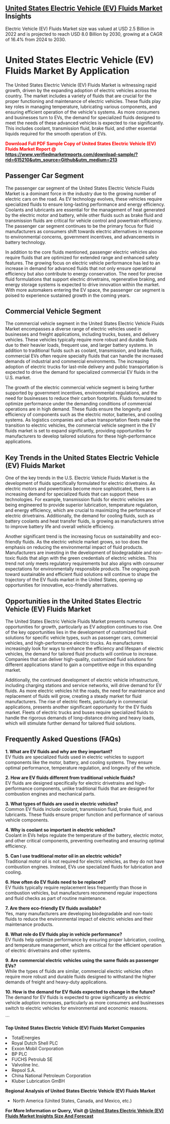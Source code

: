 <h2><a href="https://www.verifiedmarketreports.com/download-sample/?rid=615210&amp;utm_source=Github&amp;utm_medium=213" target="_blank">United States Electric Vehicle (EV) Fluids Market</a> Insights</h2><p>Electric Vehicle (EV) Fluids Market size was valued at USD 2.5 Billion in 2022 and is projected to reach USD 8.0 Billion by 2030, growing at a CAGR of 16.4% from 2024 to 2030.</p><p><h1>United States Electric Vehicle (EV) Fluids Market By Application</h1><p>The United States Electric Vehicle (EV) Fluids Market is witnessing rapid growth, driven by the expanding adoption of electric vehicles across the country. The market includes a variety of fluids that are crucial for the proper functioning and maintenance of electric vehicles. These fluids play key roles in managing temperature, lubricating various components, and ensuring efficient operation of the vehicle's systems. As more consumers and businesses turn to EVs, the demand for specialized fluids designed to meet the needs of these advanced vehicles is expected to rise significantly. This includes coolant, transmission fluid, brake fluid, and other essential liquids required for the smooth operation of EVs.</p><p><strong><p><span class=""><span style="color: #ff0000;"><strong>Download Full PDF Sample Copy of United States Electric Vehicle (EV) Fluids Market Report</strong> @ </span><a href="https://www.verifiedmarketreports.com/download-sample/?rid=615210&amp;utm_source=Github&amp;utm_medium=213" target="_blank">https://www.verifiedmarketreports.com/download-sample/?rid=615210&amp;utm_source=Github&amp;utm_medium=213</a></span></p></strong></p><h2>Passenger Car Segment</h2><p>The passenger car segment of the United States Electric Vehicle Fluids Market is a dominant force in the industry due to the growing number of electric cars on the road. As EV technology evolves, these vehicles require specialized fluids to ensure long-lasting performance and energy efficiency. Coolants and lubricants are essential for the management of heat generated by the electric motor and battery, while other fluids such as brake fluid and transmission fluids are critical for vehicle control and powertrain efficiency. The passenger car segment continues to be the primary focus for fluid manufacturers as consumers shift towards electric alternatives in response to environmental concerns, government incentives, and advancements in battery technology.</p><p>In addition to the core fluids mentioned, passenger electric vehicles also require fluids that are optimized for extended range and enhanced safety features. The growing focus on electric vehicle performance has led to an increase in demand for advanced fluids that not only ensure operational efficiency but also contribute to energy conservation. The need for precise fluid formulations that support electric drivetrains, regenerative braking, and energy storage systems is expected to drive innovation within the market. With more automakers entering the EV space, the passenger car segment is poised to experience sustained growth in the coming years.</p><h2>Commercial Vehicle Segment</h2><p>The commercial vehicle segment in the United States Electric Vehicle Fluids Market encompasses a diverse range of electric vehicles used in businesses and freight applications, including trucks, buses, and delivery vehicles. These vehicles typically require more robust and durable fluids due to their heavier loads, frequent use, and larger battery systems. In addition to traditional fluids such as coolant, transmission, and brake fluids, commercial EVs often require specialty fluids that can handle the increased demands of industrial and commercial environments. The increasing adoption of electric trucks for last-mile delivery and public transportation is expected to drive the demand for specialized commercial EV fluids in the U.S. market.</p><p>The growth of the electric commercial vehicle segment is being further supported by government incentives, environmental regulations, and the need for businesses to reduce their carbon footprints. Fluids formulated to optimize performance under the demanding conditions of commercial operations are in high demand. These fluids ensure the longevity and efficiency of components such as the electric motor, batteries, and cooling systems. As logistics companies and urban transportation fleets make the transition to electric vehicles, the commercial vehicle segment in the EV fluids market is set to expand significantly, providing opportunities for manufacturers to develop tailored solutions for these high-performance applications.</p><h2>Key Trends in the United States Electric Vehicle (EV) Fluids Market</h2><p>One of the key trends in the U.S. Electric Vehicle Fluids Market is the development of fluids specifically formulated for electric drivetrains. As electric motors and powertrains become more sophisticated, there is an increasing demand for specialized fluids that can support these technologies. For example, transmission fluids for electric vehicles are being engineered to provide superior lubrication, temperature regulation, and energy efficiency, which are crucial to maximizing the performance of electric drivetrains. Additionally, the demand for cooling fluids, such as battery coolants and heat transfer fluids, is growing as manufacturers strive to improve battery life and overall vehicle efficiency.</p><p>Another significant trend is the increasing focus on sustainability and eco-friendly fluids. As the electric vehicle market grows, so too does the emphasis on reducing the environmental impact of fluid products. Manufacturers are investing in the development of biodegradable and non-toxic fluids that align with the green credentials of electric vehicles. This trend not only meets regulatory requirements but also aligns with consumer expectations for environmentally responsible products. The ongoing push toward sustainable and efficient fluid solutions will continue to shape the trajectory of the EV fluids market in the United States, opening up opportunities for innovative, eco-friendly alternatives.</p><h2>Opportunities in the United States Electric Vehicle (EV) Fluids Market</h2><p>The United States Electric Vehicle Fluids Market presents numerous opportunities for growth, particularly as EV adoption continues to rise. One of the key opportunities lies in the development of customized fluid solutions for specific vehicle types, such as passenger cars, commercial vehicles, and high-performance electric trucks. As manufacturers increasingly look for ways to enhance the efficiency and lifespan of electric vehicles, the demand for tailored fluid products will continue to increase. Companies that can deliver high-quality, customized fluid solutions for different applications stand to gain a competitive edge in this expanding market.</p><p>Additionally, the continued development of electric vehicle infrastructure, including charging stations and service networks, will drive demand for EV fluids. As more electric vehicles hit the roads, the need for maintenance and replacement of fluids will grow, creating a steady market for fluid manufacturers. The rise of electric fleets, particularly in commercial applications, presents another significant opportunity for the EV fluids market. Fleets of electric trucks and buses require specialized fluids to handle the rigorous demands of long-distance driving and heavy loads, which will stimulate further demand for tailored fluid solutions.</p><h2>Frequently Asked Questions (FAQs)</h2><p><strong>1. What are EV fluids and why are they important?</strong><br>EV fluids are specialized fluids used in electric vehicles to support components like the motor, battery, and cooling systems. They ensure optimal performance, temperature regulation, and longevity of the vehicle.</p><p><strong>2. How are EV fluids different from traditional vehicle fluids?</strong><br>EV fluids are designed specifically for electric drivetrains and high-performance components, unlike traditional fluids that are designed for combustion engines and mechanical parts.</p><p><strong>3. What types of fluids are used in electric vehicles?</strong><br>Common EV fluids include coolant, transmission fluid, brake fluid, and lubricants. These fluids ensure proper function and performance of various vehicle components.</p><p><strong>4. Why is coolant so important in electric vehicles?</strong><br>Coolant in EVs helps regulate the temperature of the battery, electric motor, and other critical components, preventing overheating and ensuring optimal efficiency.</p><p><strong>5. Can I use traditional motor oil in an electric vehicle?</strong><br>Traditional motor oil is not required for electric vehicles, as they do not have combustion engines. Instead, EVs use specialized fluids for lubrication and cooling.</p><p><strong>6. How often do EV fluids need to be replaced?</strong><br>EV fluids typically require replacement less frequently than those in combustion vehicles, but manufacturers recommend regular inspections and fluid checks as part of routine maintenance.</p><p><strong>7. Are there eco-friendly EV fluids available?</strong><br>Yes, many manufacturers are developing biodegradable and non-toxic fluids to reduce the environmental impact of electric vehicles and their maintenance products.</p><p><strong>8. What role do EV fluids play in vehicle performance?</strong><br>EV fluids help optimize performance by ensuring proper lubrication, cooling, and temperature management, which are critical for the efficient operation of electric drivetrains and other systems.</p><p><strong>9. Are commercial electric vehicles using the same fluids as passenger EVs?</strong><br>While the types of fluids are similar, commercial electric vehicles often require more robust and durable fluids designed to withstand the higher demands of freight and heavy-duty applications.</p><p><strong>10. How is the demand for EV fluids expected to change in the future?</strong><br>The demand for EV fluids is expected to grow significantly as electric vehicle adoption increases, particularly as more consumers and businesses switch to electric vehicles for environmental and economic reasons.</p>```</p><p><strong>Top United States Electric Vehicle (EV) Fluids Market Companies</strong></p><div data-test-id=""><p><li>TotalEnergies</li><li> Royal Dutch Shell PLC</li><li> Exxon Mobil Corporation</li><li> BP PLC</li><li> FUCHS Petrolub SE</li><li> Valvoline Inc.</li><li> Repsol S.A.</li><li> China National Petroleum Corporation</li><li> Kluber Lubrication GmBH</li></p><div><strong>Regional Analysis of&nbsp;United States Electric Vehicle (EV) Fluids Market</strong></div><ul><li dir="ltr"><p dir="ltr">North America&nbsp;(United States, Canada, and Mexico, etc.)</p></li></ul><p><strong>For More Information or Query, Visit @&nbsp;</strong><strong><a href="https://www.verifiedmarketreports.com/product/electric-vehicle-ev-fluids-market/?utm_source=Github&amp;utm_medium=213" target="_blank">United States Electric Vehicle (EV) Fluids Market Insights Size And Forecast</a></strong></p></div>

